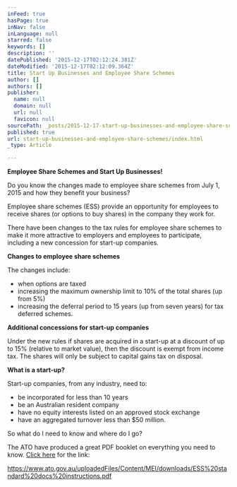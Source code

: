 ```yaml
---
inFeed: true
hasPage: true
inNav: false
inLanguage: null
starred: false
keywords: []
description: ''
datePublished: '2015-12-17T02:12:24.381Z'
dateModified: '2015-12-17T02:12:09.364Z'
title: Start Up Businesses and Employee Share Schemes
author: []
authors: []
publisher:
  name: null
  domain: null
  url: null
  favicon: null
sourcePath: _posts/2015-12-17-start-up-businesses-and-employee-share-schemes.md
published: true
url: start-up-businesses-and-employee-share-schemes/index.html
_type: Article

---
```

**Employee Share Schemes and Start Up Businesses!**

Do you know the changes made to employee share schemes from July 1, 2015 and how they benefit your business?

Employee share schemes (ESS) provide an opportunity for employees to receive shares (or options to buy shares) in the company they work for.

There have been changes to the tax rules for employee share schemes to make it more attractive to employers and employees to participate, including a new concession for start-up companies.

**Changes to employee share schemes**

The changes include:

* when options are taxed
* increasing the maximum ownership limit to 10% of the total shares (up from 5%)
* increasing the deferral period to 15 years (up from seven years) for tax deferred schemes.

**Additional concessions for start-up companies**

Under the new rules if shares are acquired in a start-up at a discount of up to 15% (relative to market value), then the discount is exempt from income tax. The shares will only be subject to capital gains tax on disposal.

**What is a start-up?**

Start-up companies, from any industry, need to:

* be incorporated for less than 10 years
* be an Australian resident company
* have no equity interests listed on an approved stock exchange
* have an aggregated turnover less than $50 million.

So what do I need to know and where do I go?

The ATO have produced a great PDF booklet on everything you need to know. [Click here][0] for the link: 

https://www.ato.gov.au/uploadedFiles/Content/MEI/downloads/ESS%20standard%20docs%20instructions.pdf

[0]: https://www.ato.gov.au/uploadedFiles/Content/MEI/downloads/ESS%20standard%20docs%20instructions.pdf